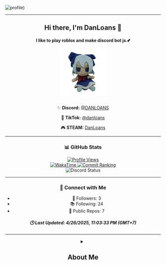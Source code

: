 ![profile)](https://github.com/DANLOANS/DANLOANS/blob/main/images/wa1.gif)

---
  <div align="center">

  
<h2 align="center">Hi there, I'm <b>DanLoans</b> 👋</h2>
<h4 align="center">I like to play roblox and make discord bot js.💕</h4>

<div align="center">
  <img align="center" src="https://github.com/DANLOANS/DANLOANS/blob/main/images/wa2.gif" height="150" alt="Touhou" />
</div>

<br />

<div align="center">
  <p>✨ <b>Discord:</b> <a href='https://discord.com/users/600994658641772544'>@DANLOANS</a></p>
  <p>📼 <b>TikTok:</b> <a href='https://www.tiktok.com/@_danloans_'>@danloans</a></p>
  <p>🎮 <b>STEAM:</b> <a href='https://steamcommunity.com/profiles/76561198412364874'>DanLoans</a></p>
</div>

---

### 📊 GitHub Stats

<div align="center">
  <a href="#">
    <img alt='Profile Views' src='https://moe-counter.glitch.me/get/@DANLOANS?theme=moebooru' />
  </a>
  <br />
  <a href='https://wakatime.com/@f0797c6d-4099-4a7f-947c-a8144dcd6348'>
    <img alt='WakaTime' src='https://wakatime.com/badge/user/f0797c6d-4099-4a7f-947c-a8144dcd6348.svg' />
  </a>
  <a href='https://user-badge.committers.top/thailand/Kuuuuuuuu'>
    <img alt='Commit Ranking' src='https://user-badge.committers.top/thailand/Kuuuuuuuu.svg' />
  </a>
</div>

<div align="center">
  <img alt='Discord Status' src='https://lanyard.cnrad.dev/api/600994658641772544' />
</div>
</details>

---

### 🔗 Connect with Me

<ul>
  <li>🌟 Followers: 3</li>
  <li>📚 Following: 24</li>
  <li>📂 Public Repos: 7</li>
</ul>

<h5><i>🕒 Last Updated: 4/26/2025, 11:03:33 PM (GMT+7)</i></h5>

---
<details> 
  <summary><h2> About Me </h2></summary>

| My Stats |Top Languages |
|---|---|
| ![DanLoans's Top Languages](https://github-readme-stats.vercel.app/api?username=DanLoans&show_icons=true&count_private=true&hide_border=true&title_color=e0e0e0&icon_color=e0e0e0&text_color=c9d1d9&bg_color=0d1117) | ![DanLoans's Streak](https://github-readme-stats.vercel.app/api/top-langs/?username=DanLoans&langs_count=10&title_color=ee0e0e0&text_color=ffffff&icon_color=ee0e0e0&bg_color=1c1917&hide_border=true&locale=en&custom_title=Top%20%Languages) |

| My Stats |
|---|
|![DanLoans's Top Languages](https://streak-stats.demolab.com/?user=DanLoans&theme=github-dark-dimmed) |

| My Activity |
|---|
|![DanLoans's Top Languages](https://github-readme-activity-graph.vercel.app/graph?username=DanLoans&custom_title=Supun's%20GitHub%20Activity%20Graph&bg_color=2D2D2D&color=FFFFFF&line=FFFFFF&point=FFFFFF&area_color=FFFFFF&title_color=FFFFFF&area=true) |


<details> 
  <summary><h2> About Me </h2></summary>
  <h3> About Me </h3>

| My Name is DanLoans |
|---|
| <li> I will be the person who will be doing a project about Discord bot.</li> |
| <li> I'm more comfortable with JS than any other language except HTML.</li> |
| <li> And if you're interested in my project, you can develop it, but you can't sell it.</li> |

<details> 
  <summary><h2> Languages ​​and tools </h2></summary>
  <h3> Languages ​​and tools </h3>

| Languages ​​and tools |  |
|---|---|
| <li> Programming Languages: JavaScript, TypeScript, PHP, Java, C#, C, SQL </li> | ![DanLoans's Stats](https://skillicons.dev/icons?i=js,html,css) |
| <li> Frameworks: Node.js, Discord.js, Bootstrap </li> | ![DanLoans's Stats](https://skillicons.dev/icons?i=discordjs,bootstrap,npm) |
| <li> Tools: Git, rust </li> | ![DanLoans's Stats](https://skillicons.dev/icons?i=git,rust) |
| <li> IDEs: Visual Studio Code, Visual Studio, Android Studio </li> | ![DanLoans's Stats](https://skillicons.dev/icons?i=vscode,visualstudio,arduino) |
| <li> Etc: Cloudflare, Vercel, Railway, AWS, Grafana, MariaDB </li> | 
| <li>Currently Learning: Elixir, C++, Flutter, Next.js, Svelte </li> | 

<details> 
  <summary><h2> Repositories </h2></summary>
  <h3> Repositories </h3>

  |  |  |
|---|---|
| <a align="left" href="https://github.com/DANLOANS/Discord-Bot-DM-Mail" title="DanLoans"><img align="left" height="115" src="https://github-readme-stats.vercel.app/api/pin/?username=DanLoans&repo=Discord-Bot-DM-Mail&theme=react&border_color=#FFFFFF&border_radius=10"></a> | <a align="left" href="https://github.com/DANLOANS/Discord-Bot-Chat-Use-Database" title="DanLoans"><img align="left" height="115" src="https://github-readme-stats.vercel.app/api/pin/?username=DanLoans&repo=Discord-Bot-Chat-Use-Database&theme=react&border_color=#FFFFFF&border_radius=10"></a> |
| <a align="left" href="https://github.com/DANLOANS/Discord-Bot-DM-txt" title="DanLoans"><img align="left" height="115" src="https://github-readme-stats.vercel.app/api/pin/?username=DanLoans&repo=Discord-Bot-DM-txt&theme=react&border_color=#FFFFFF&border_radius=10"></a> | <a align="left" href="https://github.com/DANLOANS/Discord-Bot-Chat-GPT" title="DanLoans"><img align="left" height="115" src="https://github-readme-stats.vercel.app/api/pin/?username=DanLoans&repo=Discord-Bot-Chat-GPT&theme=react&border_color=#FFFFFF&border_radius=10"></a> |
| <a align="left" href="https://github.com/DANLOANS/Discord-Bot-Verify" title="DanLoans"><img align="left" height="115" src="https://github-readme-stats.vercel.app/api/pin/?username=DanLoans&repo=Discord-Bot-Verify&theme=react&border_color=#FFFFFF&border_radius=10"></a> | <a align="left" href="https://github.com/DANLOANS/Discord-Status-" title="DanLoans"><img align="left" height="115" src="https://github-readme-stats.vercel.app/api/pin/?username=DanLoans&repo=Discord-Status-&theme=react&border_color=#FFFFFF&border_radius=10"></a> |
| <a align="left" href="https://github.com/DANLOANS/website-templates-" title="DanLoans"><img align="left" height="115" src="https://github-readme-stats.vercel.app/api/pin/?username=DanLoans&repo=website-templates-&theme=react&border_color=#FFFFFF&border_radius=10"></a> |  <a align="left" href="https://github.com/DANLOANS/-4-menu-web-templates" title="DanLoans"><img align="left" height="115" src="https://github-readme-stats.vercel.app/api/pin/?username=DanLoans&repo=-4-menu-web-templates&theme=react&border_color=#FFFFFF&border_radius=10"></a> |
|  |  |
|  |  |





  
<!-- Social icons section -->


   

---


  

  
